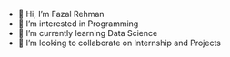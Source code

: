 - 👋 Hi, I’m Fazal Rehman
- 👀 I’m interested in Programming
- 🌱 I’m currently learning Data Science
- 💞️ I’m looking to collaborate on Internship and Projects

<!---
FazalRehman26/FazalRehman26 is a ✨ special ✨ repository because its `README.md` (this file) appears on your GitHub profile.
You can click the Preview link to take a look at your changes.
--->
